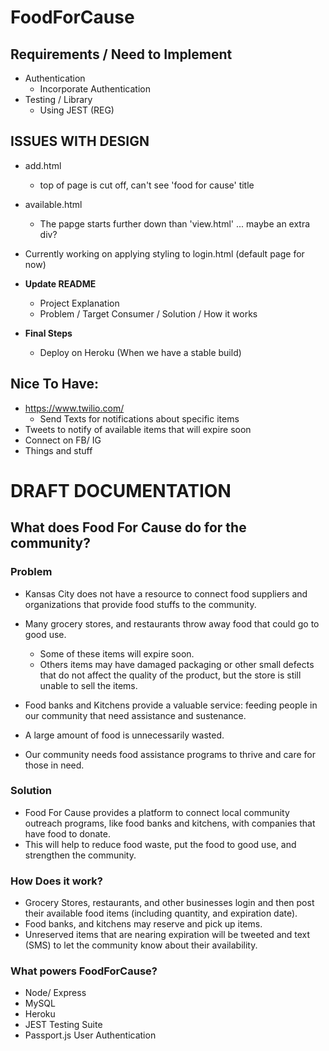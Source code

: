 # FoodForCause


## __Requirements / Need to Implement__
* Authentication
    * Incorporate Authentication 
* Testing / Library
    * Using JEST (REG)
## __ISSUES WITH DESIGN__
* add.html
    * top of page is cut off, can't see 'food for cause' title
* available.html
    * The papge starts further down than 'view.html' ... maybe an extra div?
* Currently working on applying styling to login.html (default page for now)



* __Update README__
    * Project Explanation
    * Problem / Target Consumer / Solution / How it works
* __Final Steps__
    * Deploy on Heroku (When we have a stable build)


## Nice To Have:
* https://www.twilio.com/
    * Send Texts for notifications about specific items
* Tweets to notify of available items that will expire soon
* Connect on FB/ IG
* Things and stuff


# DRAFT DOCUMENTATION

## What does Food For Cause do for the community?

### Problem
* Kansas City does not have a resource to connect food suppliers and organizations that provide food stuffs to the community.

* Many grocery stores, and restaurants throw away food that could go to good use.
    * Some of these items will expire soon.
    * Others items may have damaged packaging or other small defects that do not affect the quality of the product, but the store is still unable to sell the items.
* Food banks and Kitchens provide a valuable service: feeding people in our community that need assistance and sustenance.
* A large amount of food is unnecessarily wasted.
* Our community needs food assistance programs to thrive and care for those in need.

### Solution
* Food For Cause provides a platform to connect local community outreach programs, like food banks and kitchens, with companies that have food to donate.
* This will help to reduce food waste, put the food to good use, and strengthen the community.

### How Does it work?
* Grocery Stores, restaurants, and other businesses login and then post their available food items (including quantity, and expiration date).
* Food banks, and kitchens may reserve and pick up items.
* Unreserved items that are nearing expiration will be tweeted and text (SMS) to let the community know about their availability.

### What powers FoodForCause?
* Node/ Express
* MySQL
* Heroku
* JEST Testing Suite
* Passport.js User Authentication




